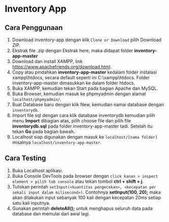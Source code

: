 # Inventory App

## Cara Penggunaan
1.  Download inventory-app dengan klik `Clone or Download` pilih Download ZIP.
2.  Ekstrak file .zip dengan Ekstrak here, maka didapat folder <b>inventory-app-master</b>
3.  Download dan install XAMPP, link <a href="https://www.apachefriends.org/download.html">https://www.apachefriends.org/download.html</a>.
4.  Copy atau pindahkan <b>inventory-app-master</b> kedalam folder instalasi xampp\htdocs, secara default seperti ini C:\xampp\htdocs. Folder inventory-app-master dimasukkan ke dalam folder htdocs.
5.  Buka XAMPP, kemudian tekan Start pada bagian Apache dan MySQL.
6.  Buka Browser, kemudian masuk ke phpmyadmin dengan alamat `localhost/phpmyadmin/`.
7.  Buat Database baru dengan klik New, kemudian namai database dengan `inventorydb`.
8.  Import file sql dengan cara klik database inventorydb kemudian pilih menu <b>Import</b> dibagian atas, pilih choose file dan pilih file <b>inventorydb.sql</b> pada folder inventory-app-master tadi. Setelah itu tekan <b>Go</b> pada bagian bawah.
9.  Localhost siap digunakan dengan masuk ke `localhost/[nama folder]` misalnya `localhost/inventory-app-master`.

## Cara Testing
1.  Buka Localhost aplikasi.
2.  Buka Console DevTools pada browser dengan `click kanan > inspect element > pilih tab console` atau tekan tombol <b>ctrl + shift + j</b>.
3.  Tuliskan perintah `setInput(<kuantitas pengecekan>, <kecepatan per sekali input dalam milisecond>)`. Contohnya <b>setInput(100, 20);</b> maka akan dilakukan input sebanyak 100 kali dengan kecepatan 20ms setiap satu kali inputnya.
4.  Gunakan perintah <b>deleteAll();</b> untuk menghapus seluruh data pada database dan memulai dari awal lagi.